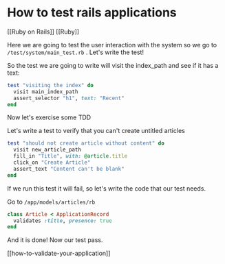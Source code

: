 # How to test rails applications
 [[Ruby on Rails]] [[Ruby]]

Here we are going to test the user interaction with the system so we go to `/test/system/main_test.rb` .  Let's write the test!

So the test we are going to write will visit the index_path and see if it has a text:
```ruby
test "visiting the index" do
  visit main_index_path
  assert_selector "h1", text: "Recent"
end
```

Now let's exercise some TDD

Let's write a test to verify  that you can't create untitled articles

```ruby
test "should not create article without content" do
  visit new_article_path
  fill_in "Title", with: @article.title
  click_on "Create Article"
  assert_text "Content can't be blank"
end
```

If we run this test it will fail, so let's write the code that our test needs.

Go to `/app/models/articles/rb`
```ruby
class Article < ApplicationRecord
  validates :title, presence: true
end
```

And it is done! Now our test pass.

[[how-to-validate-your-application]]